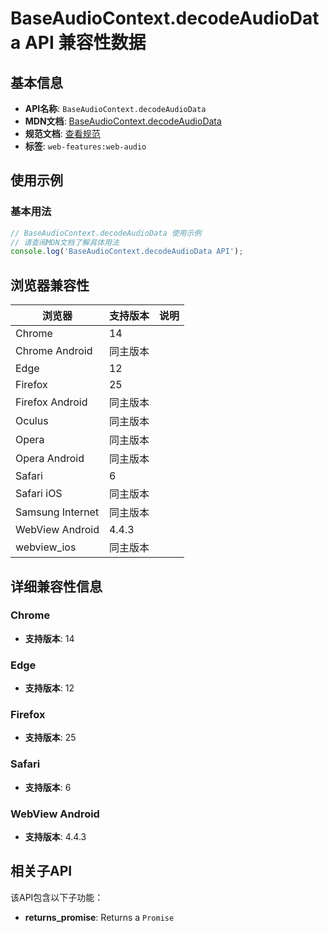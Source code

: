# BaseAudioContext.decodeAudioData API 兼容性数据

## 基本信息

- **API名称**: `BaseAudioContext.decodeAudioData`
- **MDN文档**: [BaseAudioContext.decodeAudioData](https://developer.mozilla.org/docs/Web/API/BaseAudioContext/decodeAudioData)
- **规范文档**: [查看规范](https://webaudio.github.io/web-audio-api/#dom-baseaudiocontext-decodeaudiodata)
- **标签**: `web-features:web-audio`

## 使用示例

### 基本用法

```javascript
// BaseAudioContext.decodeAudioData 使用示例
// 请查阅MDN文档了解具体用法
console.log('BaseAudioContext.decodeAudioData API');
```

## 浏览器兼容性

| 浏览器 | 支持版本 | 说明 |
|--------|----------|------|
| Chrome | 14 |  |
| Chrome Android | 同主版本 |  |
| Edge | 12 |  |
| Firefox | 25 |  |
| Firefox Android | 同主版本 |  |
| Oculus | 同主版本 |  |
| Opera | 同主版本 |  |
| Opera Android | 同主版本 |  |
| Safari | 6 |  |
| Safari iOS | 同主版本 |  |
| Samsung Internet | 同主版本 |  |
| WebView Android | 4.4.3 |  |
| webview_ios | 同主版本 |  |

## 详细兼容性信息

### Chrome

- **支持版本**: 14

### Edge

- **支持版本**: 12

### Firefox

- **支持版本**: 25

### Safari

- **支持版本**: 6

### WebView Android

- **支持版本**: 4.4.3

## 相关子API

该API包含以下子功能：

- **returns_promise**: Returns a `Promise`

